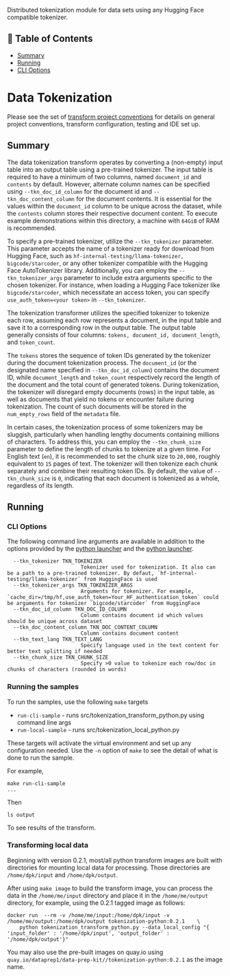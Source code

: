 <p align="Left"> Distributed tokenization module for data sets using any Hugging Face compatible tokenizer.
    <br> 
</p>

## 📝 Table of Contents
- [Summary](#Summary)
- [Running](#Running)
- [CLI Options](#cli_options)

# Data Tokenization
Please see the set of
[transform project conventions](../../../README.md)
for details on general project conventions, transform configuration,
testing and IDE set up.

## Summary 
The data tokenization transform operates by converting a (non-empty) input table into an output table 
using a pre-trained tokenizer. The input table is required to have a minimum of two columns, 
named `document_id` and `contents` by default. However, alternate column names can be specified using 
`--tkn_doc_id_column` for the document id and `--tkn_doc_content_column` for the document contents.
It is essential for the values within the `document_id` column to be unique across the dataset, 
while the `contents` column stores their respective document content. To execute example demonstrations within this directory, 
a machine with `64GiB` of RAM is recommended.

To specify a pre-trained tokenizer, utilize the `--tkn_tokenizer` parameter. 
This parameter accepts the name of a tokenizer ready for download from Hugging Face, 
such as `hf-internal-testing/llama-tokenizer, bigcode/starcoder`, or any other tokenizer compatible 
with the Hugging Face AutoTokenizer library. Additionally, you can employ the `--tkn_tokenizer_args` parameter 
to include extra arguments specific to the chosen tokenizer. 
For instance, when loading a Hugging Face tokenizer like `bigcode/starcoder`, which necessitate an access token, 
you can specify `use_auth_token=<your token>` in `--tkn_tokenizer`. 

The tokenization transformer utilizes the specified tokenizer to tokenize each row, 
assuming each row represents a document, in the input table and save it to a corresponding row in the output table. 
The output table generally consists of four columns: `tokens, document_id, document_length`, and `token_count`.

The `tokens` stores the sequence of token IDs generated by the tokenizer during the document tokenization process. 
The `document_id` (or the designated name specified in `--tkn_doc_id_column`) contains the document ID, 
while `document_length` and `token_count` respectively record the length of the document and the total count of generated tokens.
During tokenization, the tokenizer will disregard empty documents (rows) in the input table, 
as well as documents that yield no tokens or encounter failure during tokenization. 
The count of such documents will be stored in the `num_empty_rows` field of the `metadata` file.


In certain cases, the tokenization process of some tokenizers may be sluggish, 
particularly when handling lengthy documents containing millions of characters. 
To address this, you can employ the `--tkn_chunk_size` parameter to define the length of chunks to tokenize at a given time.
For English text (`en`), it is recommended to set the chunk size to `20,000`, roughly equivalent to `15` pages of text. 
The tokenizer will then tokenize each chunk separately and combine their resulting token IDs.
By default, the value of `--tkn_chunk_size` is `0`, indicating that each document is tokenized as a whole, regardless of its length.



## Running

### CLI Options
The following command line arguments are available in addition to 
the options provided by the [python launcher](../../../../data-processing-lib/doc/python-launcher-options.md)
and the [python launcher](../../../../data-processing-lib/doc/python-launcher-options.md).
```
  --tkn_tokenizer TKN_TOKENIZER
                        Tokenizer used for tokenization. It also can be a path to a pre-trained tokenizer. By defaut, `hf-internal-testing/llama-tokenizer` from HuggingFace is used
  --tkn_tokenizer_args TKN_TOKENIZER_ARGS
                        Arguments for tokenizer. For example, `cache_dir=/tmp/hf,use_auth_token=Your_HF_authentication_token` could be arguments for tokenizer `bigcode/starcoder` from HuggingFace
  --tkn_doc_id_column TKN_DOC_ID_COLUMN
                        Column contains document id which values should be unique across dataset
  --tkn_doc_content_column TKN_DOC_CONTENT_COLUMN
                        Column contains document content
  --tkn_text_lang TKN_TEXT_LANG
                        Specify language used in the text content for better text splitting if needed
  --tkn_chunk_size TKN_CHUNK_SIZE
                        Specify >0 value to tokenize each row/doc in chunks of characters (rounded in words)
```

### Running the samples
To run the samples, use the following `make` targets

* `run-cli-sample` - runs src/tokenization_transform_python.py using command line args
* `run-local-sample` - runs src/tokenization_local_python.py

These targets will activate the virtual environment and set up any configuration needed.
Use the `-n` option of `make` to see the detail of what is done to run the sample.

For example, 
```shell
make run-cli-sample
...
```
Then 
```shell
ls output
```
To see results of the transform.


### Transforming local data 

Beginning with version 0.2.1, most/all python transform images are built with directories for mounting local data for processing.
Those directories are `/home/dpk/input` and `/home/dpk/output`.

After using `make image` to build the transform image, you can process the data 
in the `/home/me/input` directory and place it in the `/home/me/output` directory, for example,  using the 0.2.1 tagged image as follows:

```shell
docker run  --rm -v /home/me/input:/home/dpk/input -v /home/me/output:/home/dpk/output tokenization-python:0.2.1 	\
	python tokenization_transform_python.py --data_local_config "{ 'input_folder' : '/home/dpk/input', 'output_folder' : '/home/dpk/output'}"
```

You may also use the pre-built images on quay.io using `quay.io/dataprep1/data-prep-kit//tokenization-python:0.2.1` as the image name.

